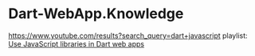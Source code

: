 # Dart-WebApp.Knowledge
https://www.youtube.com/results?search_query=dart+javascript playlist: [Use JavaScript libraries in Dart web apps](https://www.youtube.com/playlist?list=PL3UwowPBo8XFGNpb_G1nUfjTkbsF5TRzX)
